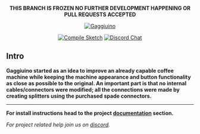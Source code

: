 <div align="center">
<b>THIS BRANCH IS FROZEN NO FURTHER DEVELOPMENT HAPPENING OR PULL REQUESTS ACCEPTED</b>

[![Gaggiuino](/images/GAGGIUINO_LOGO_transp.png)](https://gaggiuino.github.io/#/)
  
[![Compile Sketch](https://github.com/Zer0-bit/gaggiuino/actions/workflows/compile-sketch.yml/badge.svg)](https://github.com/Zer0-bit/gaggiuino/actions/workflows/compile-sketch.yml)
[![Discord Chat](https://img.shields.io/discord/890339612441063494)](https://discord.gg/eJTDJA3xfh "Join Discord Help Chat")
</div>



## Intro
**Gaggiuino started as an idea to improve an already capable coffee machine while keeping the machine appearance and button functionality as close as possible to the original. An important part is that no internal cables/connectors were modified; all the connections were made by creating splitters using the purchased spade connectors.**
***
**For install instructions head to the project [documentation](https://gaggiuino.github.io/#/) section.**

*For project related help join us on [discord](https://discord.gg/eJTDJA3xfh).*

</div>
